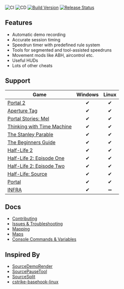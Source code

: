 ![CI](https://github.com/NeKzor/SourceAutoRecord/workflows/CI/badge.svg)
![CD](https://github.com/NeKzor/SourceAutoRecord/workflows/CD/badge.svg)
[![Build Version](https://img.shields.io/badge/version-v1.11-brightgreen.svg)](https://github.com/NeKzor/SourceAutoRecord/projects/3)
[![Release Status](https://img.shields.io/github/release/NeKzor/SourceAutoRecord/all.svg)](https://github.com/NeKzor/SourceAutoRecord/releases)

## Features

- Automatic demo recording
- Accurate session timing
- Speedrun timer with predefined rule system
- Tools for segmented and tool-assisted speedruns
- Movement mods like ABH, aircontrol etc.
- Useful HUDs
- Lots of other cheats

## Support

Game|Windows|Linux
---|:-:|:-:
[Portal 2](https://store.steampowered.com/app/620)|✔|✔
[Aperture Tag](https://store.steampowered.com/app/280740)|✔|✔
[Portal Stories: Mel](https://store.steampowered.com/app/317400)|✔|✔
[Thinking with Time Machine](https://store.steampowered.com/app/286080)|✔|✔
[The Stanley Parable](https://store.steampowered.com/app/221910)|✔|✔
[The Beginners Guide](https://store.steampowered.com/app/303210)|✔|✔
[Half-Life 2](https://store.steampowered.com/app/220)|✔|✔
[Half-Life 2: Episode One](https://store.steampowered.com/app/380)|✔|✔
[Half-Life 2: Episode Two](https://store.steampowered.com/app/420)|✔|✔
[Half-Life: Source](https://store.steampowered.com/app/280)|✔|✔
[Portal](https://store.steampowered.com/app/400)|✔|✔
[INFRA](https://store.steampowered.com/app/251110)|✔|➖

## Docs

- [Contributing](doc/contributing.md)
- [Issues & Troubleshooting](doc/issue.md)
- [Mapping](doc/mapping.md)
- [Maps](doc/maps.md)
- [Console Commands & Variables](doc/cvars.md)

## Inspired By

- [SourceDemoRender](https://github.com/crashfort/SourceDemoRender)
- [SourcePauseTool](https://github.com/YaLTeR/SourcePauseTool)
- [SourceSplit](https://github.com/fatalis/SourceSplit)
- [cstrike-basehook-linux](https://github.com/aixxe/cstrike-basehook-linux)
